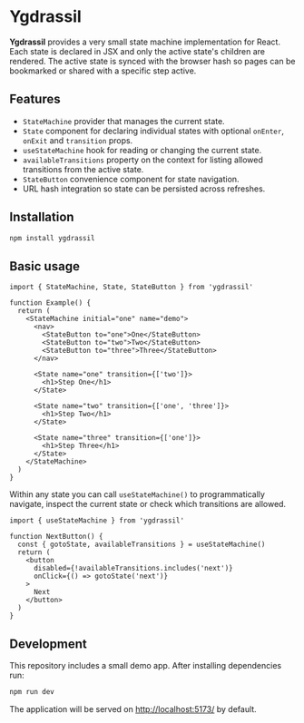 # Ygdrassil

**Ygdrassil** provides a very small state machine implementation for React.
Each state is declared in JSX and only the active state's children are rendered.
The active state is synced with the browser hash so pages can be bookmarked or
shared with a specific step active.

## Features

- `StateMachine` provider that manages the current state.
- `State` component for declaring individual states with optional `onEnter`,
  `onExit` and `transition` props.
- `useStateMachine` hook for reading or changing the current state.
- `availableTransitions` property on the context for listing allowed
  transitions from the active state.
- `StateButton` convenience component for state navigation.
- URL hash integration so state can be persisted across refreshes.

## Installation

```bash
npm install ygdrassil
```

## Basic usage

```tsx
import { StateMachine, State, StateButton } from 'ygdrassil'

function Example() {
  return (
    <StateMachine initial="one" name="demo">
      <nav>
        <StateButton to="one">One</StateButton>
        <StateButton to="two">Two</StateButton>
        <StateButton to="three">Three</StateButton>
      </nav>

      <State name="one" transition={['two']}>
        <h1>Step One</h1>
      </State>

      <State name="two" transition={['one', 'three']}>
        <h1>Step Two</h1>
      </State>

      <State name="three" transition={['one']}>
        <h1>Step Three</h1>
      </State>
    </StateMachine>
  )
}
```

Within any state you can call `useStateMachine()` to programmatically navigate,
inspect the current state or check which transitions are allowed.

```tsx
import { useStateMachine } from 'ygdrassil'

function NextButton() {
  const { gotoState, availableTransitions } = useStateMachine()
  return (
    <button
      disabled={!availableTransitions.includes('next')}
      onClick={() => gotoState('next')}
    >
      Next
    </button>
  )
}
```

## Development

This repository includes a small demo app. After installing dependencies run:

```bash
npm run dev
```

The application will be served on <http://localhost:5173/> by default.
